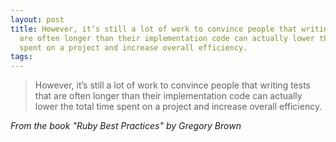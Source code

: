 ```yaml
---
layout: post
title: However, it’s still a lot of work to convince people that writing tests that
  are often longer than their implementation code can actually lower the total time
  spent on a project and increase overall efficiency.
tags: 
---
```

> However, it’s still a lot of work to convince people that writing tests that are often longer than their implementation code can actually lower the total time spent on a project and increase overall efficiency.

<cite>From the book "Ruby Best Practices" by Gregory Brown</cite>

